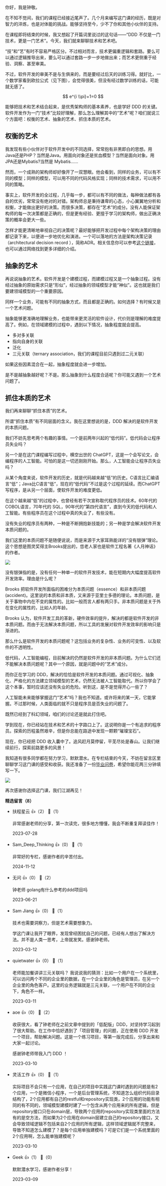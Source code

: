 你好，我是钟敬。

在不知不觉间，我们的课程已经接近尾声了。几个月来编写这门课的经历，既是对智力的淬炼，也是对体能的挑战。能够坚持至今，少不了你和其他小伙伴的支持。

在课程即将结束的时候，我又想起了开篇词里说过的这句话——“DDD 不仅是一门技术，更是一门艺术”。今天，我们就来聊聊技术和艺术吧。

“技”和“艺”有时不容易严格区分。不过相对而言，技术更偏重逻辑和套路。要么可以通过逻辑推导出来，要么可以通过套路一步一步地做出来；而艺术更侧重于经验、洞察、甚至审美。

不过，软件开发的审美不是与生俱来的，而是要经过后天的训练习得。就好比，一个数学家看到欧拉公式（见下图），会觉得很美，但没有经过数学训练的话，可能就无感了。

$$  
e^{i \\pi}+1=0  
$$

能够把技术和艺术结合起来，是优秀架构师的基本素养，也是学好 DDD 的关键。软件开发作为一门“技术”比较好理解，那么怎么理解其中的“艺术”呢？咱们就说三个方面吧：权衡的艺术、抽象的艺术、抓住本质的艺术。

## 权衡的艺术

我发现有些小伙伴对于软件开发中的不同选择，常常抱有非黑即白的思想。用Java还是PHP？当然是Java。用面向对象还是贫血模型？当然是面向对象。用JPA还是Mybatis?当然是 Mybatis……

然而，一个成熟的架构师却好像开了一双慧眼。他会看到，同样的业务，可以有不同的模型；同样的模型，可以用不同的代码风格实现；同样的技术需求，可以用不同的策略。

事实上，软件开发的全过程，几乎每一步，都可以有不同的做法，每种做法都有各自的优劣，常常没有绝对的对错。架构师总是秉持谦卑的心态，小心翼翼地分析和权衡，才能做出更好的决策。而很多决策，都存在“艺术”的成分。没有人能保证架构师的每一次决策都是正确的，但是更有经验、更擅于学习的架构师，做出正确决策的概率会更大一些。

怎样才能更清晰地审视自己的决策呢？最好能够把开发过程中每个架构决策的理由都记录下来，以便进一步地优化和演进。一个可以落地的方法是架构决策记录（architectural decision record ），简称ADR。相关信息你可以参考[这个链接](https://github.com/joelparkerhenderson/architecture-decision-record)，也可以通过网络找到更多详细的介绍。

## 抽象的艺术

再说说抽象的艺术。软件开发是个建模过程，而建模过程又是一个抽象过程。没有经过抽象的原始需求只是“形似”，经过抽象的领域模型才能“神似”。这也就是我们要建领域模型的一个重要原因。

同样一个业务，可能有不同的抽象方式，而且都是正确的。如何选择？有时候又是一个艺术问题。

抽象能够更准确地理解业务，也能带来更灵活的软件设计，代价则是理解的难度提高了。例如，在领域建模的过程中，遇到以下情况，抽象程度就会提高。

- 多对多关联
- 指向自身的关联
- 泛化
- 三元关联（ternary association，我们的课程目前只遇到过二元关联）

如果这些因素混合在一起，抽象程度就会进一步增加。

是不是越抽象越好呢？不是。那么抽象到什么程度合适呢？你可能又遇到一个艺术问题了。

## 抓住本质的艺术

我们再来聊聊“抓住本质”的艺术。

所谓“抓住本质”有不同层面的含义。我在这里想说的是，DDD 解决的是软件开发的本质问题。

我们不妨先思考两个有趣的事情。一个是前两年兴起的“低代码”。低代码会让程序员失业吗？

另一个是在这门课程编写过程中，横空出世的 ChatGPT，这是一个会写论文，会编程序的人工智能。可怕的是这一切还刚刚开始。那么，人工智能会让程序员失业吗？

从某个角度来说，软件开发的历史，就是代码越来越“低”的历史。C语言比汇编语言“低”；Java比C语言“低”，现在的“低代码”不过是这个过程的延续。而ChatGPT写程序，是从另一个层面，使软件开发的难度更低。

在这个越来越“低”的过程中，也曾经有若干次宣称取代程序员的技术。60年代的COBOL语言，70年代的 SQL，90年代的“第四代语言”，直到今天的低代码和人工智能。有些程序员在这个过程中真的失业了，有些没有。

没有失业的程序员有两种，一种是不断拥抱新技能的；另一种是学会解决软件开发本质问题的。

我们这里的本质问题不是随便说说，而是来源于大家耳熟能详的“没有银弹”理论。这个思想是图灵奖得主Brooks提出的，怹老人家也是软件工程名著《人月神话》的作者。

![](https://static001.geekbang.org/resource/image/a8/b8/a8162831d566d574ac3c1cd82c7f48b8.jpg?wh=3962x2957)

没有银弹指的是，没有任何一种单一的软件开发技术，能在短期内大幅度提高软件开发效率。理由是什么呢？

Brooks 把软件开发所面临的困难分为本质问题（essence）和非本质问题(accident)。这里说的本质和非本质，又来源于亚里士多德的理论。本质问题，是关于事物中内在不变的属性的。比如一般而言人都有两只手。非本质问题是关于外在变化的属性的，比如人的年龄。

Brooks 认为，软件开发工具的革新，硬件效率的提升，解决的都是软件开发的非本质问题。而由于无法解决本质问题，所以工具的发展对软件开发效率的影响只是渐进的。

那么什么是软件开发的本质问题呢？这包括业务的复杂性、业务的可变性、以及软件的不透明性。

低代码，人工智能编程，目前解决的仍然是软件开发的非本质问题。为什么它们还不能解决本质问题呢？其中一个原因，就是问题中的“艺术”成分。

而你正在学习的 DDD，解决的恰恰是软件开发的本质问题。通过可视化、抽象化、严格化的方法建立领域模型的艺术，仍然无法被人工智能取代。所以你学会了这个本事，暂时应该还没有失业的危险。听到这，是不是觉得开心一些了？

人工智能未来能够掌握这门“艺术”吗？我也不知道。或许将来的某一天，它能掌握。不过那时候，人类面临的就不只是程序员是否失业的问题了。

既然已经到了科幻领域，咱们的讨论还是就此打住吧。

学到现在，你已经站在技术和艺术的十字路口上了。这说明你是一个有追求的程序员。探索的历程虽然艰辛，但是你总能在路途中发现一颗颗“璀璨宝石”。

现在，你已经把 DDD 收入囊中了。追风赶月莫停留，平芜尽处是春山。让我们继续前行，探索前路更多的风景！

我知道有很多同学都在努力学习，默默潜水。在专栏结束的今天，不妨在留言区里聊聊学习这门课的感受和收获。我还准备了一份[毕业问卷](https://jinshuju.net/f/YZJHrI)，希望你能花两三分钟填写一下。

[![](https://static001.geekbang.org/resource/image/9a/8f/9a94cf22a7c9bc58676a03c1b4e6a28f.jpg?wh=1142x801)](https://jinshuju.net/f/YZJHrI)

再次感谢你选择这门课，我们江湖再见！
<div><strong>精选留言（8）</strong></div><ul>
<li><span>扶程星云</span> 👍（2） 💬（1）<p>非常感谢老师的分享，第一次读完，很多地方懵懂，我会不断重复拜读佳作！</p>2023-07-28</li><br/><li><span>Sam_Deep_Thinking</span> 👍（0） 💬（1）<p>非常好的专栏，感谢作者的辛苦付出。</p>2024-11-12</li><br/><li><span>无问</span> 👍（0） 💬（2）<p>钟老师 golang有什么参考的ddd项目吗</p>2023-06-21</li><br/><li><span>Sam Jiang</span> 👍（0） 💬（1）<p>技术也需要洞察力，但是艺术需要想象力。

学这门课让我开了眼界，发现曾经困扰自己的问题，已经有人想出了解决方法。并不是人类一思考，上帝就发笑。感谢钟老师。</p>2023-03-12</li><br/><li><span>quietwater</span> 👍（0） 💬（1）<p>老师能加餐讲讲三元关联吗？
我说说我的猜测：比如一个用户在一个系统里，可以访问两个不同的企业里的数据，在一个企业里的角色是管理员，在另一个企业里的角色客户。这里的业务逻辑就是三元关联，一个用户在不同的企业下，角色不一样。</p>2023-03-11</li><br/><li><span>aoe</span> 👍（0） 💬（2）<p>收获很大，看了钟老师在之前文章中提到的「低配版」DDD，对坚持学习起到了很大帮助。在工作中恰好遇到了「项目管理」的问题，正在使用 DDD 开发一个项目，帮助解决问题。这是一个练习项目，等第一版完成后，分享出来和大家一起讨论。

感谢钟老师带我入门 DDD ！</p>2023-03-10</li><br/><li><span>灵活工作</span> 👍（0） 💬（1）<p>实际项目不会只有一个应用，在自己的项目中实践这门课时遇到的问题是有2个应用，一个是微信小程序，一个是后台管理系统，不知道怎么组织代码目录结构了，2个应用都有自己的restful和repository实现类，2个应用的功能有相同的有不同的，领域模型建模时建了一个包含从两个应用来的所有逻辑，但是repository接口只在domain层，导致两个应用的repository实现类里面的方法有的是空方法，而如果为2个应用在domain层建立自己的repository接口，又会导致领域逻辑不包括来自2个应用的所有逻辑，这样领域逻辑就不完整来，导致不知道怎么建模了？是每个应用单独建模吗？可是它们是一个系统里面的2个应用啊，怎么能单独建模呢？</p>2023-03-10</li><br/><li><span>Geek</span> 👍（1） 💬（0）<p>默默潜水学习，感谢作者分享！</p>2023-03-09</li><br/>
</ul>